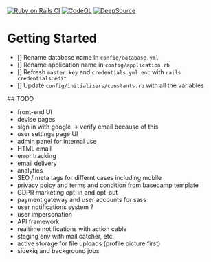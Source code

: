 [![Ruby on Rails CI](https://github.com/danielpaul/rails-starter/actions/workflows/rubyonrails.yml/badge.svg)](https://github.com/danielpaul/rails-starter/actions/workflows/rubyonrails.yml)
[![CodeQL](https://github.com/danielpaul/rails-starter/actions/workflows/github-code-scanning/codeql/badge.svg)](https://github.com/danielpaul/rails-starter/actions/workflows/github-code-scanning/codeql)
[![DeepSource](https://app.deepsource.com/gh/danielpaul/rails-starter.svg/?label=active+issues&show_trend=true&token=EPgQdBy2pEYTcBb-PA1yZnFc)](https://app.deepsource.com/gh/danielpaul/rails-starter/?ref=repository-badge)

# Getting Started

- [] Rename database name in `config/database.yml`
- [] Rename application name in `config/application.rb`
- [] Refresh `master.key` and `credentials.yml.enc` with `rails credentials:edit`
- [] Update `config/initializers/constants.rb` with all the variables

## TODO

- front-end UI
- devise pages
- sign in with google -> verify email because of this
- user settings page UI
- admin panel for internal use
- HTML email
- error tracking
- email delivery
- analytics
- SEO / meta tags for differnt cases including mobile
- privacy poicy and terms and condition from basecamp template
- GDPR marketing opt-in and opt-out
- payment gateway and user accounts for sass
- user notifications system ?
- user impersonation
- API framework
- realtime notifications with action cable
- staging env with mail catcher, etc.
- active storage for file uploads (profile picture first)
- sidekiq and background jobs
